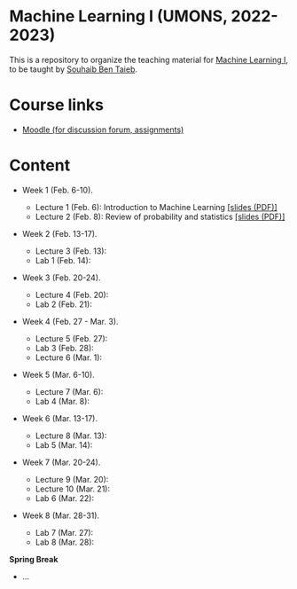 # Machine Learning I (UMONS, 2022-2023)

This is a repository to organize the teaching material for [Machine Learning I](https://applications.umons.ac.be/web/en/pde/2022-2023/aa/S-INFO-256.htm), to be taught by [Souhaib Ben Taieb](http://www.souhaib-bentaieb.com).

# Course links

- [Moodle (for discussion forum, assignments)](https://moodle.umons.ac.be/course/view.php?id=2785)

# Content

- Week 1 (Feb. 6-10). 
  - Lecture 1 (Feb. 6): Introduction to Machine Learning [[slides (PDF)]](./slides/lecture1-intro.pdf)
  - Lecture 2 (Feb. 8): Review of probability and statistics [[slides (PDF)]](./slides/lecture2-prob-stats-review.pdf)


- Week 2 (Feb. 13-17). 
  - Lecture 3 (Feb. 13): 
  - Lab 1 (Feb. 14): 
  
- Week 3 (Feb. 20-24). 
  - Lecture 4 (Feb. 20): 
  - Lab 2 (Feb. 21): 
  
- Week 4 (Feb. 27 - Mar. 3). 
  - Lecture 5 (Feb. 27): 
  - Lab 3 (Feb. 28): 
  - Lecture 6 (Mar. 1): 

- Week 5 (Mar. 6-10). 
  - Lecture 7 (Mar. 6): 
  - Lab 4 (Mar. 8): 

- Week 6 (Mar. 13-17). 
  - Lecture 8 (Mar. 13): 
  - Lab 5 (Mar. 14): 

- Week 7 (Mar. 20-24). 
  - Lecture 9 (Mar. 20): 
  - Lecture 10 (Mar. 21): 
  - Lab 6 (Mar. 22): 

- Week 8 (Mar. 28-31). 
  - Lab 7 (Mar. 27): 
  - Lab 8 (Mar. 28): 


**Spring Break**


- ...


